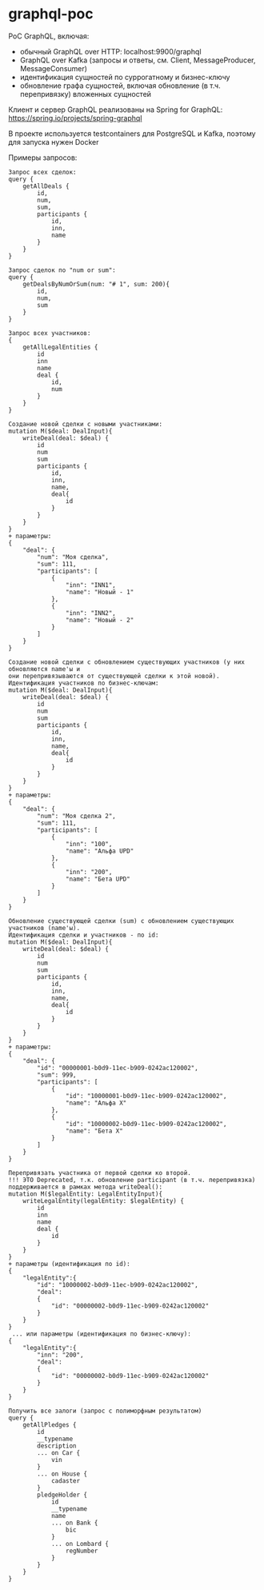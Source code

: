# graphql-poc
PoC GraphQL, включая:
- обычный GraphQL over HTTP: localhost:9900/graphql
- GraphQL over Kafka (запросы и ответы, см. Client, MessageProducer, MessageConsumer)
- идентификация сущностей по суррогатному и бизнес-ключу
- обновление графа сущностей, включая обновление (в т.ч. перепривязку) вложенных сущностей

Клиент и сервер GraphQL реализованы на Spring for GraphQL: https://spring.io/projects/spring-graphql

В проекте используется testcontainers для PostgreSQL и Kafka, поэтому для запуска нужен Docker

Примеры запросов:

    Запрос всех сделок:
    query {
        getAllDeals {
            id,
            num,
            sum,
            participants {
                id,
                inn,
                name
            }
        }
    }

    Запрос сделок по "num or sum":
    query {
        getDealsByNumOrSum(num: "# 1", sum: 200){
            id,
            num,
            sum
        }
    }

    Запрос всех участников:
    {
        getAllLegalEntities {
            id
            inn
            name
            deal {
                id,
                num
            }
        }
    }

    Создание новой сделки с новыми участниками:
    mutation M($deal: DealInput){
        writeDeal(deal: $deal) {
            id
            num
            sum
            participants {
                id,
                inn,
                name,
                deal{
                    id
                }
            }
        }
    }
    + параметры:
    {
        "deal": {
            "num": "Моя сделка",
            "sum": 111,
            "participants": [
                {
                    "inn": "INN1",
                    "name": "Новый - 1"
                },
                {
                    "inn": "INN2",
                    "name": "Новый - 2"
                }
            ]
        }
    }    

    Создание новой сделки с обновлением существующих участников (у них обновляются name'ы и
    они перепривязываются от существующей сделки к этой новой). Идентификация участников по бизнес-ключам:
    mutation M($deal: DealInput){
        writeDeal(deal: $deal) {
            id
            num
            sum
            participants {
                id,
                inn,
                name,
                deal{
                    id
                }
            }
        }
    }
    + параметры:
    {
        "deal": {
            "num": "Моя сделка 2",
            "sum": 111,
            "participants": [
                {
                    "inn": "100",
                    "name": "Альфа UPD"
                },
                {
                    "inn": "200",
                    "name": "Бета UPD"
                }
            ]
        }
    }

    Обновление существующей сделки (sum) с обновлением существующих участников (name'ы).
    Идентификация сделки и участников - по id:
    mutation M($deal: DealInput){
        writeDeal(deal: $deal) {
            id
            num
            sum
            participants {
                id,
                inn,
                name,
                deal{
                    id
                }
            }
        }
    }
    + параметры:
    {
        "deal": {
            "id": "00000001-b0d9-11ec-b909-0242ac120002",
            "sum": 999,
            "participants": [
                {
                    "id": "10000001-b0d9-11ec-b909-0242ac120002",
                    "name": "Альфа X"
                },
                {
                    "id": "10000002-b0d9-11ec-b909-0242ac120002",
                    "name": "Бета X"
                }
            ]
        }
    }

    Перепривязать участника от первой сделки ко второй.
    !!! ЭТО Deprecated, т.к. обновление participant (в т.ч. перепривязка) поддерживается в рамках метода writeDeal():
    mutation M($legalEntity: LegalEntityInput){
        writeLegalEntity(legalEntity: $legalEntity) {
            id
            inn
            name
            deal {
                id
            }
        }
    }
    + параметры (идентификация по id):
    {
        "legalEntity":{
            "id": "10000002-b0d9-11ec-b909-0242ac120002",
            "deal":
            {
                "id": "00000002-b0d9-11ec-b909-0242ac120002"
            } 
        }
    }
     ... или параметры (идентификация по бизнес-ключу):
    {
        "legalEntity":{
            "inn": "200",
            "deal":
            {
                "id": "00000002-b0d9-11ec-b909-0242ac120002"
            } 
        }
    }

    Получить все залоги (запрос с полиморфным результатом)
    query {
        getAllPledges {
            id
            __typename
            description
            ... on Car {
                vin
            }
            ... on House {
                cadaster
            }
            pledgeHolder {
                id
                __typename
                name
                ... on Bank {
                    bic
                }
                ... on Lombard {
                    regNumber
                }
            }
        }
    }



